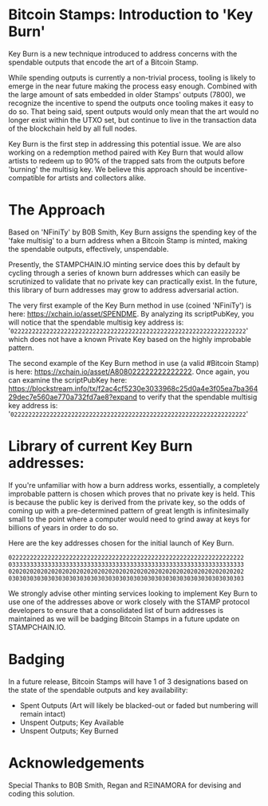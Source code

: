 
# Bitcoin Stamps: Introduction to 'Key Burn' #

Key Burn is a new technique introduced to address concerns with the spendable outputs that encode the art of a Bitcoin Stamp.

While spending outputs is currently a non-trivial process, tooling is likely to emerge in the near future making the process easy enough. Combined with the large amount of sats embedded in older Stamps' outputs (7800), we recognize the incentive to spend the outputs once tooling makes it easy to do so. That being said, spent outputs would only mean that the art would no longer exist within the UTXO set, but continue to live in the transaction data of the blockchain held by all full nodes.

Key Burn is the first step in addressing this potential issue. We are also working on a redemption method paired with Key Burn that would allow artists to redeem up to 90% of the trapped sats from the outputs before 'burning' the multisig key. We believe this approach should be incentive-compatible for artists and collectors alike.

# The Approach #

Based on 'NFiniTy' by B0B Smith, Key Burn assigns the spending key of the 'fake multisig' to a burn address when a Bitcoin Stamp is minted, making the spendable outputs, effectively, unspendable.

Presently, the STAMPCHAIN.IO minting service does this by default by cycling through a series of known burn addresses which can easily be scrutinized to validate that no private key can practically exist. In the future, this library of burn addresses may grow to address adversarial action.

The very first example of the Key Burn method in use (coined 'NFiniTy') is here: https://xchain.io/asset/SPENDME. By analyzing its scriptPubKey, you will notice that the spendable multisig key address is: '<code>022222222222222222222222222222222222222222222222222222222222222222</code>' which does not have a known Private Key based on the highly improbable pattern.

The second example of the Key Burn method in use (a valid #Bitcoin Stamp) is here: https://xchain.io/asset/A808022222222222222. Once again, you can examine the scriptPubKey here: https://blockstream.info/tx/f2ac4cf5230e3033968c25d0a4e3f05ea7ba36429dec7e560ae770a732fd7ae8?expand to verify that the spendable multisig key address is: '<code>022222222222222222222222222222222222222222222222222222222222222222</code>'

# Library of current Key Burn addresses: #

If you're unfamiliar with how a burn address works, essentially, a completely improbable pattern is chosen which proves that no private key is held. This is because the public key is derived from the private key, so the odds of coming up with a pre-determined pattern of great length is infinitesimally small to the point where a computer would need to grind away at keys for billions of years in order to do so.

Here are the key addresses chosen for the initial launch of Key Burn.

<code>022222222222222222222222222222222222222222222222222222222222222222</code>
<code>033333333333333333333333333333333333333333333333333333333333333333</code>
<code>020202020202020202020202020202020202020202020202020202020202020202</code>
<code>030303030303030303030303030303030303030303030303030303030303030303</code>

We strongly advise other minting services looking to implement Key Burn to use one of the addresses above or work closely with the STAMP protocol developers to ensure that a consolidated list of burn addresses is maintained as we will be badging Bitcoin Stamps in a future update on STAMPCHAIN.IO.

# Badging #

In a future release, Bitcoin Stamps will have 1 of 3 designations based on the state of the spendable outputs and key availability:

* Spent Outputs (Art will likely be blacked-out or faded but numbering will remain intact)
* Unspent Outputs; Key Available
* Unspent Outputs; Key Burned

# Acknowledgements #

Special Thanks to B0B Smith, Regan and RΞINAMORA for devising and coding this solution.
